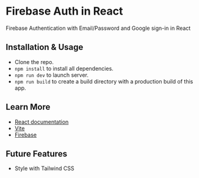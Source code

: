# Firebase Auth in React
Firebase Authentication with Email/Password and Google sign-in in React

## Installation & Usage

- Clone the repo.
- `npm install` to install all dependencies.
- `npm run dev` to launch server.
- `npm run build` to create a build directory with a production build of this app.

## Learn More

- [React documentation](https://reactjs.org/)
- [Vite](https://vitejs.dev/)
- [Firebase](https://firebase.google.com/)

## Future Features
- Style with Tailwind CSS
